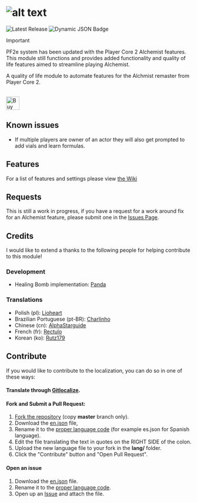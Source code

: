 # ![alt text][logo]
[logo]: https://github.com/user-attachments/assets/a89b5016-9b46-4e1c-8156-ae0237576c26 "PF2e Alchemist Remaster Duct Tape"

![Latest Release](https://img.shields.io/badge/dynamic/json?url=https://raw.githubusercontent.com/thejoester/pf2e-alchemist-remaster-ducttape/master/module.json&query=$.version&label=Latest%20Release&style=plastic)
![Dynamic JSON Badge](https://img.shields.io/badge/dynamic/json?url=https%3A%2F%2Fraw.githubusercontent.com%2Fthejoester%2Fpf2e-alchemist-remaster-ducttape%2Fmaster%2Fmodule.json&query=%24.compatibility.verified&style=plastic&label=Foundry%20Version&color=orange)

> [!IMPORTANT]
> PF2e system has been updated with the Player Core 2 Alchemist features. This module still functions and provides added functionality and quality of life features aimed to streamline playing Alchemist.

A quality of life module to automate features for the Alchmist remaster from Player Core 2.

<br><a href='https://ko-fi.com/thejoester/tip' target='_blank'><img height='36' style='border:0px;height:36px;' src='https://storage.ko-fi.com/cdn/kofi6.png?v=6' border='0' alt='Buy Me a Coffee at ko-fi.com' /></a>

## Known issues

- If multiple players are owner of an actor they will also get prompted to add vials and learn formulas.

## Features

For a list of features and settings please view [the Wiki](https://github.com/thejoester/pf2e-alchemist-remaster-ducttape/wiki)

## Requests

This is still a work in progress, if you have a request for a work around fix for an Alchemist feature, please submit one in the [Issues Page](https://github.com/thejoester/pf2e-alchemist-remaster-ducttape/issues). 

## Credits
I would like to extend a thanks to the following people for helping contribute to this module!

### Development
- Healing Bomb implementation: [Panda](https://github.com/Jordan-Ireland)

### Translations
- Polish (pl): [Lioheart](https://github.com/Lioheart)
- Brazilian Portuguese (pt-BR): [Charlinho](https://github.com/Chrystian-Carvalho)
- Chinese (cn): [AlphaStarguide](https://github.com/AlphaStarguide)
- French (fr): [Rectulo](https://github.com/rectulo)
- Korean (ko): [Rutz179](https://github.com/rectulo)

## Contribute  

If you would like to contribute to the localization, you can do so in one of these ways: 

#### Translate through [Gitlocalize](https://gitlocalize.com/repo/10410). 

#### Fork and Submit a Pull Request:
1. [Fork the repository](https://www.youtube.com/watch?v=f5grYMXbAV0) (copy **master** branch only).
2. Download the [en.json](https://github.com/thejoester/pf2e-alchemist-remaster-ducttape/blob/master/lang/en.json) file,
3. Rename it to the [proper language code](https://en.wikipedia.org/wiki/List_of_ISO_639_language_codes) (for example es.json for Spanish language).
4. Edit the file translating the text in quotes on the RIGHT SIDE of the colon.
5. Upload the new language file to your fork in the **lang/** folder.
6. Click the "Contribute" button and "Open Pull Request".
   
#### Open an issue 
1. Download the [en.json](https://github.com/thejoester/pf2e-alchemist-remaster-ducttape/blob/master/lang/en.json) file.
2. Rename it to the [proper language code](https://en.wikipedia.org/wiki/List_of_ISO_639_language_codes).
3. Open up an [Issue](https://github.com/thejoester/bbmm/issues) and attach the file. 

